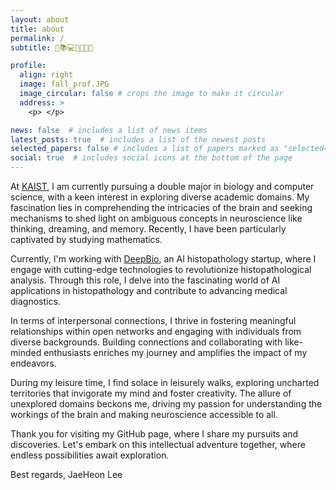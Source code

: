 ```yaml
---
layout: about
title: about
permalink: /
subtitle: 🧠📚💻🏃🏻🌹😄

profile:
  align: right
  image: fall_prof.JPG
  image_circular: false # crops the image to make it circular
  address: >
    <p> </p>

news: false  # includes a list of news items
latest_posts: true  # includes a list of the newest posts
selected_papers: false # includes a list of papers marked as "selected={true}"
social: true  # includes social icons at the bottom of the page
---
```


At [KAIST](http://kaist.ac.kr), I am currently pursuing a double major in biology and computer science, with a keen interest in exploring diverse academic domains. My fascination lies in comprehending the intricacies of the brain and seeking mechanisms to shed light on ambiguous concepts in neuroscience like thinking, dreaming, and memory. Recently, I have been particularly captivated by studying mathematics.

Currently, I'm working with [DeepBio](http://deepbio.co.kr), an AI histopathology startup, where I engage with cutting-edge technologies to revolutionize histopathological analysis. Through this role, I delve into the fascinating world of AI applications in histopathology and contribute to advancing medical diagnostics.

In terms of interpersonal connections, I thrive in fostering meaningful relationships within open networks and engaging with individuals from diverse backgrounds. Building connections and collaborating with like-minded enthusiasts enriches my journey and amplifies the impact of my endeavors.

During my leisure time, I find solace in leisurely walks, exploring uncharted territories that invigorate my mind and foster creativity. The allure of unexplored domains beckons me, driving my passion for understanding the workings of the brain and making neuroscience accessible to all.

Thank you for visiting my GitHub page, where I share my pursuits and discoveries. Let's embark on this intellectual adventure together, where endless possibilities await exploration.

Best regards, JaeHeon Lee